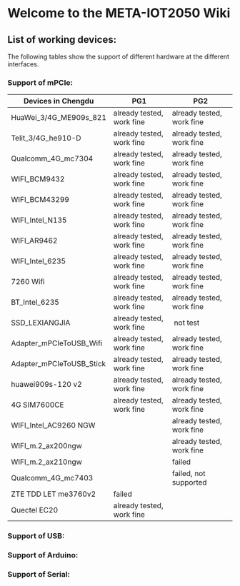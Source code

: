 # **Welcome to the META-IOT2050 Wiki**

## **List of working devices:**

The following tables show the support of different hardware at the different interfaces.

### **Support of mPCIe:**

| Devices in Chengdu         | PG1                       | PG2                       |
| -------------------------- | ------------------------- | ------------------------- |
| HuaWei\_3/4G\_ME909s\_821  | already tested, work fine | already tested, work fine |
| Telit\_3/4G\_he910-D       | already tested, work fine | already tested, work fine |
| Qualcomm\_4G\_mc7304       | already tested, work fine | already tested, work fine |
| WIFI\_BCM9432              | already tested, work fine | already tested, work fine |
| WIFI\_BCM43299             | already tested, work fine | already tested, work fine |
| WIFI\_Intel\_N135          | already tested, work fine | already tested, work fine |
| WIFI\_AR9462               | already tested, work fine | already tested, work fine |
| WIFI\_Intel\_6235          | already tested, work fine | already tested, work fine |
| 7260 Wifi                  | already tested, work fine | already tested, work fine |
| BT\_Intel\_6235            | already tested, work fine | already tested, work fine |
| SSD\_LEXIANGJIA            | already tested, work fine |  not test                 |
| Adapter\_mPCIeToUSB\_Wifi  | already tested, work fine | already tested, work fine |
| Adapter\_mPCIeToUSB\_Stick | already tested, work fine | already tested, work fine |
| huawei909s-120 v2          | already tested, work fine | already tested, work fine |
| 4G SIM7600CE               | already tested, work fine | already tested, work fine |
| WIFI\_Intel\_AC9260 NGW    |                           | already tested, work fine |
| WIFI\_m.2\_ax200ngw        |                           | already tested, work fine |
| WIFI\_m.2\_ax210ngw        |                           | failed                    |
| Qualcomm\_4G\_mc7403       |                           | failed, not supported     |
| ZTE TDD LET me3760v2       | failed                    |                           |
| Quectel EC20               | already tested, work fine |                           |

### **Support of USB:**

### **Support of Arduino:**

### **Support of Serial:**

